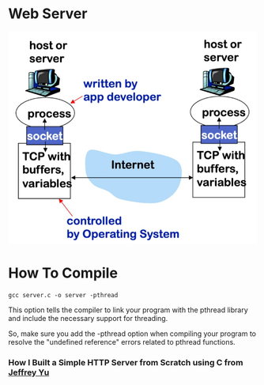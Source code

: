 # Web Server

![Web Server](internet.jpg)

# How To Compile

```
gcc server.c -o server -pthread
```

This option tells the compiler to link your program with the pthread library and include the necessary support for threading.

So, make sure you add the -pthread option when compiling your program to resolve the "undefined reference" errors related to pthread functions.


### How I Built a Simple HTTP Server from Scratch using C from [Jeffrey Yu](https://dev.to/jeffreythecoder/how-i-built-a-simple-http-server-from-scratch-using-c-739)
